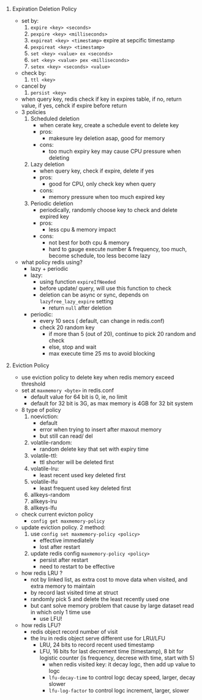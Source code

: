 
1. Expiration Deletion Policy
    - set by:
        1. `expire <key> <seconds>`
        2. `pexpire <key> <milliseconds>`
        3. `expireat <key> <timestamp>` expire at sepcific timestamp
        4. `pexpireat <key> <timestamp>`
        5. `set <key> <value> ex <seconds>`
        6. `set <key> <value> pex <milliseconds>`
        7. `setex <key> <seconds> <value>`
    - check by:
        1. `ttl <key>`
    - cancel by
        1. `persist <key>`
    - when query key, redis check if key in expires table, if no, return value, if yes, cehck if expire before return
    - 3 policies
        1. Scheduled deletion
            - when cerate key, create a schedule event to delete key
            - pros:
                - makesure ley deletion asap, good for memory
            - cons:
                - too much expiry key may cause CPU pressure when deleting
        2. Lazy deletion
            - when query key, check if expire, delete if yes
            - pros:
                - good for CPU, only check key when query
            - cons:
                - memory pressure when too much expired key
        3. Periodic deletion
            - periodically, randomly choose key to check and delete expired key
            - pros:
                - less cpu & memory impact
            - cons:
                - not best for both cpu & memory
                - hard to gauge execute number & frequency, too much, become schedule, too less become lazy
    - what policy redis using?
        - lazy + periodic
        - lazy:
            - using function `expireIfNeeded`
            - before update/ query, will use this function to check
            - deletion can be async or sync, depends on `lazyfree_lazy_expire` setting
                - return `null` after deletion
        - periodic:
            - every 10 secs ( default, can change in redis.conf)
            - check 20 random key
                - if more than 5 (out of 20),  continue to pick 20 random and check
                - else, stop and wait
                - max execute time 25 ms to avoid blocking

2. Eviction Policy
    - use eviction policy to delete key when redis memory exceed threshold
    - set at `maxmemory <byte>` in redis.conf
        - default value for 64 bit is 0, ie, no limit
        - default for 32 bit is 3G, as max memory is 4GB for 32 bit system
    - 8 type of policy
        1. noeviction:
            - default
            - error when trying to insert after maxout memory
            - but still can read/ del
        2. volatile-random: 
            - random delete key that set with expiry time
        3. volatile-ttl:
            - ttl shorter will be deleted first
        4. volatile-lru:
            - least recent used key deleted first
        5. volatile-lfu
            - least frequent used key deleted first
        6. allkeys-random
        7. allkeys-lru
        8. allkeys-lfu
    - check current evicton policy
        - `config get maxmemory-policy`
    - update eviction policy. 2 method:
        1. use `config set maxmemory-policy <policy>`
            - effective immediately
            - lost after restart
        2. update redis config `maxmemory-policy <policy>`
            - persist after restart
            - need to restart to be effective
    - how redis LRU ?
        - not by linked list, as extra cost to move data when visited, and extra memory to maintain
        - by record last visited time at struct
        - randomly pick 5 and delete the least recently used one
        - but cant solve memory problem that cause by large dataset read in which only 1 time use
            - use LFU!
    - how redis LFU?
        - redis object record number of visit
        - the lru in redis object serve different use for LRU/LFU
            - LRU, 24 bits to record recent used timestamp
            - LFU, 16 bits for last decrement time (timestamp), 8 bit for logistic counter (is frequency, decrese with time, start with 5)
                - when redis visited key: it decay logc, then add up value to logc 
                - `lfu-decay-time` to control logc decay speed, larger, decay slower
                - `lfu-log-factor` to control logc increment, larger, slower

        